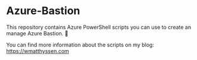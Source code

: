 # Azure-Bastion
This repository contains Azure PowerShell scripts you can use to create an manage Azure Bastion. 🚀

You can find more information about the scripts on my blog: https://wmatthyssen.com

